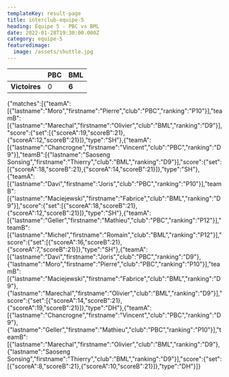 ```yaml
---
templateKey: result-page
title: interclub-equipe-5
heading: Équipe 5 - PBC vs BML
date: 2022-01-28T19:30:00.000Z
category: equipe-5
featuredimage:
  image: /assets/shuttle.jpg
---
```

|               | PBC   | BML |
| ------------- | ----- | --- |
| **Victoires** | 0 | **6**   |

<scoreboard>{"matches":[{"teamA":[{"lastname":"Moro","firstname":"Pierre","club":"PBC","ranking":"P10"}],"teamB":[{"lastname":"Marechal","firstname":"Olivier","club":"BML","ranking":"D9"}],"score":{"set":[{"scoreA":19,"scoreB":21},{"scoreA":12,"scoreB":21}]},"type":"SH"},{"teamA":[{"lastname":"Chancrogne","firstname":"Vincent","club":"PBC","ranking":"D9"}],"teamB":[{"lastname":"Saoseng Sonsing","firstname":"Thierry","club":"BML","ranking":"D9"}],"score":{"set":[{"scoreA":18,"scoreB":21},{"scoreA":14,"scoreB":21}]},"type":"SH"},{"teamA":[{"lastname":"Davi","firstname":"Joris","club":"PBC","ranking":"P10"}],"teamB":[{"lastname":"Maciejewski","firstname":"Fabrice","club":"BML","ranking":"D9"}],"score":{"set":[{"scoreA":18,"scoreB":21},{"scoreA":12,"scoreB":21}]},"type":"SH"},{"teamA":[{"lastname":"Geller","firstname":"Mathieu","club":"PBC","ranking":"P12"}],"teamB":[{"lastname":"Michel","firstname":"Romain","club":"BML","ranking":"P12"}],"score":{"set":[{"scoreA":16,"scoreB":21},{"scoreA":7,"scoreB":21}]},"type":"SH"},{"teamA":[{"lastname":"Davi","firstname":"Joris","club":"PBC","ranking":"D9"},{"lastname":"Moro","firstname":"Pierre","club":"PBC","ranking":"P10"}],"teamB":[{"lastname":"Maciejewski","firstname":"Fabrice","club":"BML","ranking":"D9"},{"lastname":"Marechal","firstname":"Olivier","club":"BML","ranking":"D9"}],"score":{"set":[{"scoreA":14,"scoreB":21},{"scoreA":19,"scoreB":21}]},"type":"DH"},{"teamA":[{"lastname":"Chancrogne","firstname":"Vincent","club":"PBC","ranking":"D9"},{"lastname":"Geller","firstname":"Mathieu","club":"PBC","ranking":"P10"}],"teamB":[{"lastname":"Marechal","firstname":"Olivier","club":"BML","ranking":"D9"},{"lastname":"Saoseng Sonsing","firstname":"Thierry","club":"BML","ranking":"D9"}],"score":{"set":[{"scoreA":8,"scoreB":21},{"scoreA":10,"scoreB":21}]},"type":"DH"}]}</scoreboard>